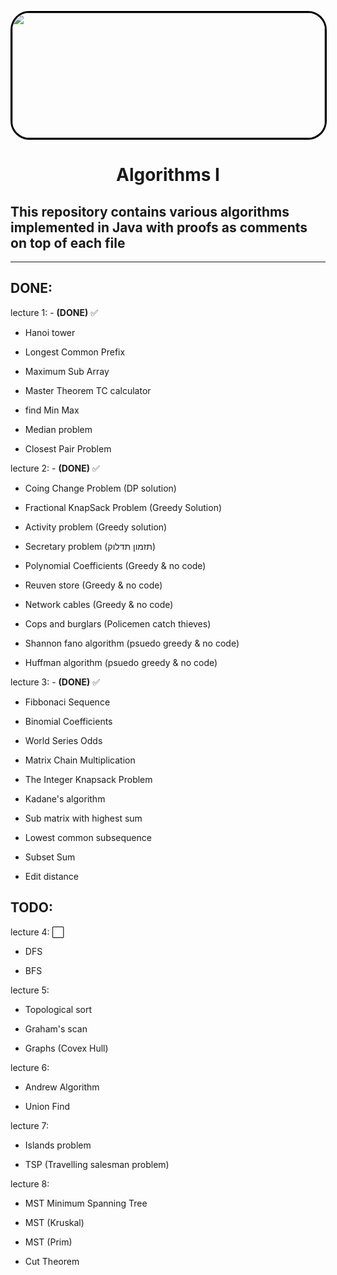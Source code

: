 <p align="center" >
  <img src="https://imgur.com/UX3E4MH.png" img width="500" height="200" style="border-radius: 30px 30px 30px 30px;border: 3px solid black" />
</p>

<div>
  <h1 style="text-align:center">Algorithms I</h1>
</div>
<div>
   <h2>This repository contains various algorithms implemented in Java with proofs as comments on top of each file</h2>
</div>

---
## **DONE**:


  lecture 1: -  **(DONE)** :white_check_mark:

 - Hanoi tower

 - Longest Common Prefix

 - Maximum Sub Array

 - Master Theorem TC calculator

 - find Min Max

 - Median problem

 - Closest Pair Problem

 lecture 2: -  **(DONE)** :white_check_mark:

 - Coing Change Problem (DP solution)

 - Fractional KnapSack Problem (Greedy Solution)

 - Activity problem (Greedy solution)

 - Secretary problem (תזמון תדלוק)

 - Polynomial Coefficients (Greedy & no code)

 - Reuven store (Greedy & no code)

 - Network cables (Greedy & no code)

 - Cops and burglars (Policemen catch thieves)

 - Shannon fano algorithm (psuedo greedy & no code)

 - Huffman algorithm (psuedo greedy & no code)


lecture 3: -  **(DONE)** :white_check_mark:

- Fibbonaci Sequence

- Binomial Coefficients

- World Series Odds

- Matrix Chain Multiplication

- The Integer Knapsack Problem

- Kadane's algorithm

- Sub matrix with highest sum

- Lowest common subsequence

- Subset Sum 

- Edit distance


## **TODO**:

lecture 4: :white_large_square:

- DFS 

- BFS

lecture 5: 

- Topological sort

- Graham's scan

- Graphs (Covex Hull)

lecture 6: 

- Andrew Algorithm

- Union Find

lecture 7: 

- Islands problem

- TSP (Travelling salesman problem)

lecture 8:

- MST Minimum Spanning Tree

- MST (Kruskal)

- MST (Prim)

- Cut Theorem


